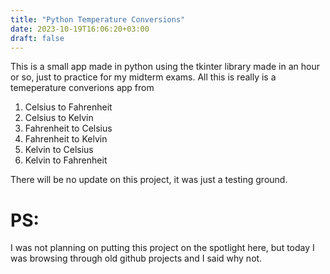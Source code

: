 ```yaml
---
title: "Python Temperature Conversions"
date: 2023-10-19T16:06:20+03:00
draft: false
---
```

This is a small app made in python using the tkinter library made in an hour or so, just to practice for my midterm exams.
All this is really is a temeperature converions app from 
1. Celsius to Fahrenheit
2. Celsius to Kelvin
3. Fahrenheit to Celsius
4. Fahrenheit to Kelvin
5. Kelvin to Celsius
6. Kelvin to Fahrenheit

There will be no update on this project, it was just a testing ground.

# PS: 
I was not planning on putting this project on the spotlight here, but today I was browsing through old github projects and I said why not.
